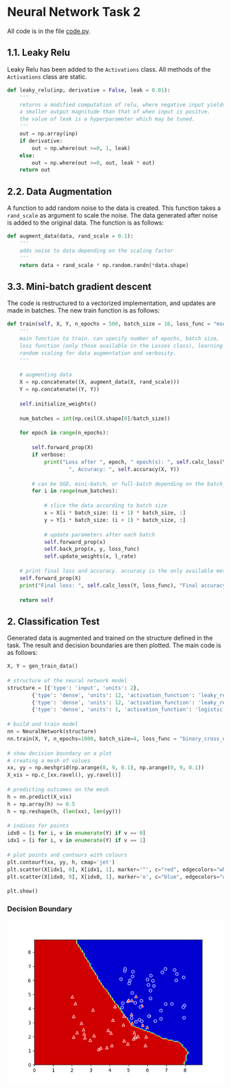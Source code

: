 # Neural Network Task 2

All code is in the file [code.py](https://github.com/saadejazz/mlp_simple/blob/master/code.py).  

## 1.1. Leaky Relu  

Leaky Relu has been added to the ```Activations``` class. All methods of the ```Activations``` class are static.  

```python
def leaky_relu(inp, derivative = False, leak = 0.01):
    '''
    returns a modified computation of relu, where negative input yields
    a smaller output magnitude than that of when input is positve.
    the value of leak is a hyperparameter which may be tuned. 
    '''
    out = np.array(inp)
    if derivative:
        out = np.where(out >=0, 1, leak)
    else:
        out = np.where(out >=0, out, leak * out)
    return out
```

## 2.2. Data Augmentation  

A function to add random noise to the data is created. This function takes a ```rand_scale``` as argument to scale the noise. The data generated after noise is added to the original data. The function is as follows:  

```python
def augment_data(data, rand_scale = 0.1):
    '''
    adds noise to data depending on the scaling factor
    '''
    return data + rand_scale * np.random.randn(*data.shape)
```  

## 3.3. Mini-batch gradient descent  

The code is restructured to a vectorized implementation, and updates are made in batches. The new train function is as follows:  

```python
def train(self, X, Y, n_epochs = 500, batch_size = 16, loss_func = "mse", l_rate = 0.001, rand_scale = 0.1, verbose = True):
    '''
    main function to train. can specify number of epochs, batch size, 
    loss function (only those available in the Losses class), learning rate,
    random scaling for data augmentation and verbosity.
    '''
    
    # augmenting data
    X = np.concatenate((X, augment_data(X, rand_scale)))
    Y = np.concatenate((Y, Y))
    
    self.initialize_weights()
    
    num_batches = int(np.ceil(X.shape[0]/batch_size))
    
    for epoch in range(n_epochs):
        
        self.forward_prop(X)
        if verbose:
            print("Loss after ", epoch, " epoch(s): ", self.calc_loss(Y, loss_func),\
                    ", Accuracy: ", self.accuracy(X, Y))
        
        # can be SGD, mini-batch, or full-batch depending on the batch_size parameter
        for i in range(num_batches):
            
            # slice the data according to batch size
            x = X[i * batch_size: (i + 1) * batch_size, :]
            y = Y[i * batch_size: (i + 1) * batch_size, :]
            
            # update parameters after each batch
            self.forward_prop(x)
            self.back_prop(x, y, loss_func)
            self.update_weights(x, l_rate)
    
    # print final loss and accuracy. accuracy is the only available metric
    self.forward_prop(X)
    print("Final loss: ", self.calc_loss(Y, loss_func), "Final accuracy: ", self.accuracy(X, Y))
    
    return self
```

## 2. Classification Test  

Generated data is augmented and trained on the structure defined in the task. The result and decision boundaries are then plotted. The main code is as follows:  

```python
X, Y = gen_train_data()
    
# structure of the neural network model
structure = [{'type': 'input', 'units': 2},
        {'type': 'dense', 'units': 12, 'activation_function': 'leaky_relu', 'bias': True},
        {'type': 'dense', 'units': 12, 'activation_function': 'leaky_relu', 'bias': True},
        {'type': 'dense', 'units': 1, 'activation_function': 'logistic', 'bias': True}]

# build and train model
nn = NeuralNetwork(structure)
nn.train(X, Y, n_epochs=1000, batch_size=4, loss_func = "binary_cross_entropy")

# show decision boundary on a plot
# creating a mesh of values
xx, yy = np.meshgrid(np.arange(0, 9, 0.1), np.arange(0, 9, 0.1))
X_vis = np.c_[xx.ravel(), yy.ravel()]

# predicting outcomes on the mesh
h = nn.predict(X_vis)
h = np.array(h) >= 0.5
h = np.reshape(h, (len(xx), len(yy)))

# indices for points
idx0 = [i for i, v in enumerate(Y) if v == 0]
idx1 = [i for i, v in enumerate(Y) if v == 1]

# plot points and contours with colours
plt.contourf(xx, yy, h, cmap='jet')
plt.scatter(X[idx1, 0], X[idx1, 1], marker='^', c="red", edgecolors="white", label="class 1")
plt.scatter(X[idx0, 0], X[idx0, 1], marker='o', c="blue", edgecolors="white", label="class 0")

plt.show()
```

### Decision Boundary  

![Decision Boundary](https://github.com/saadejazz/mlp_simple/blob/master/decision_boundary.png)  